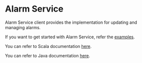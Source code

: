 Alarm Service
=========================

Alarm Service client provides the implementation for updating and managing alarms.

If you want to get started with Alarm Service, refer the [examples](https://tmtsoftware.github.io/csw/services/alarm.html).

You can refer to Scala documentation [here](https://tmtsoftware.github.io/csw/api/scala/csw/alarm/api/index.html).

You can refer to Java documentation [here](https://tmtsoftware.github.io/csw/api/java/?/index.html).